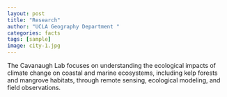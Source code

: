 ```yaml
---
layout: post
title: "Research"
author: "UCLA Geography Department "
categories: facts
tags: [sample]
image: city-1.jpg
---
```


The Cavanaugh Lab focuses on understanding the ecological impacts of climate change on coastal and marine ecosystems, including kelp forests and mangrove habitats, through remote sensing, ecological modeling, and field observations.


